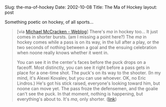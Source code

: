 Slug: the-ma-of-hockey
Date: 2002-10-08
Title: The Ma of Hockey
layout: post

Something poetic on hockey, of all sports...
<blockquote>[via <a href="http://disco.ucsd.edu/blog">Michael McCracken - Weblog</a>] There&#39;s <i>ma</i> in hockey too... It just comes in shorter bursts. (am I missing a point here?) The <i>ma</i> in hockey comes while a pass is on its way, in the lull after a play, or the two seconds of nothing between a goal and the ensuing celebration when noone really knows whether it went in. <p>You can see it in the center&#39;s faces before the puck drops on a faceoff. Most distinctly, you can see it right before a pass gets in place for a one-time shot. The puck&#39;s on its way to the shooter. (In my mind, it&#39;s Alexei Kovalev, but you can use whoever. OK, no Eric Lindros.) He&#39;s got his stick raised, everyone&#39;s looking toward him, but noone can move yet. The pass froze the defensemen, and the goalie can&#39;t see the puck. In that moment, nothing is happening, but everything&#39;s about to. It&#39;s <i>ma</i>, only shorter. (<a href="http://disco.ucsd.edu/blog/2002/10/07#blog5">link</a>)</p></blockquote>
